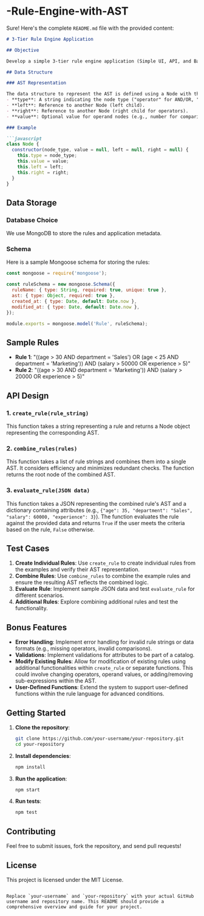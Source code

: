 # -Rule-Engine-with-AST

Sure! Here's the complete `README.md` file with the provided content:

```markdown
# 3-Tier Rule Engine Application

## Objective

Develop a simple 3-tier rule engine application (Simple UI, API, and Backend, Data) to determine user eligibility based on attributes like age, department, income, spend, etc. The system uses an Abstract Syntax Tree (AST) to represent conditional rules and allows for dynamic creation, combination, and modification of these rules.

## Data Structure

### AST Representation

The data structure to represent the AST is defined using a Node with the following fields:
- **type**: A string indicating the node type ("operator" for AND/OR, "operand" for conditions).
- **left**: Reference to another Node (left child).
- **right**: Reference to another Node (right child for operators).
- **value**: Optional value for operand nodes (e.g., number for comparisons).

### Example

```javascript
class Node {
  constructor(node_type, value = null, left = null, right = null) {
    this.type = node_type;
    this.value = value;
    this.left = left;
    this.right = right;
  }
}
```

## Data Storage

### Database Choice

We use MongoDB to store the rules and application metadata.

### Schema

Here is a sample Mongoose schema for storing the rules:

```javascript
const mongoose = require('mongoose');

const ruleSchema = new mongoose.Schema({
  ruleName: { type: String, required: true, unique: true },
  ast: { type: Object, required: true },
  created_at: { type: Date, default: Date.now },
  modified_at: { type: Date, default: Date.now },
});

module.exports = mongoose.model('Rule', ruleSchema);
```

## Sample Rules

- **Rule 1**: "((age > 30 AND department = 'Sales') OR (age < 25 AND department = 'Marketing')) AND (salary > 50000 OR experience > 5)"
- **Rule 2**: "((age > 30 AND department = 'Marketing')) AND (salary > 20000 OR experience > 5)"

## API Design

### 1. `create_rule(rule_string)`

This function takes a string representing a rule and returns a Node object representing the corresponding AST.

### 2. `combine_rules(rules)`

This function takes a list of rule strings and combines them into a single AST. It considers efficiency and minimizes redundant checks. The function returns the root node of the combined AST.

### 3. `evaluate_rule(JSON data)`

This function takes a JSON representing the combined rule's AST and a dictionary containing attributes (e.g., `{"age": 35, "department": "Sales", "salary": 60000, "experience": 3}`). The function evaluates the rule against the provided data and returns `True` if the user meets the criteria based on the rule, `False` otherwise.

## Test Cases

1. **Create Individual Rules**: Use `create_rule` to create individual rules from the examples and verify their AST representation.
2. **Combine Rules**: Use `combine_rules` to combine the example rules and ensure the resulting AST reflects the combined logic.
3. **Evaluate Rule**: Implement sample JSON data and test `evaluate_rule` for different scenarios.
4. **Additional Rules**: Explore combining additional rules and test the functionality.

## Bonus Features

- **Error Handling**: Implement error handling for invalid rule strings or data formats (e.g., missing operators, invalid comparisons).
- **Validations**: Implement validations for attributes to be part of a catalog.
- **Modify Existing Rules**: Allow for modification of existing rules using additional functionalities within `create_rule` or separate functions. This could involve changing operators, operand values, or adding/removing sub-expressions within the AST.
- **User-Defined Functions**: Extend the system to support user-defined functions within the rule language for advanced conditions.

## Getting Started

1. **Clone the repository**:
    ```bash
    git clone https://github.com/your-username/your-repository.git
    cd your-repository
    ```

2. **Install dependencies**:
    ```bash
    npm install
    ```

3. **Run the application**:
    ```bash
    npm start
    ```

4. **Run tests**:
    ```bash
    npm test
    ```

## Contributing

Feel free to submit issues, fork the repository, and send pull requests!

## License

This project is licensed under the MIT License.
```

Replace `your-username` and `your-repository` with your actual GitHub username and repository name. This README should provide a comprehensive overview and guide for your project.
